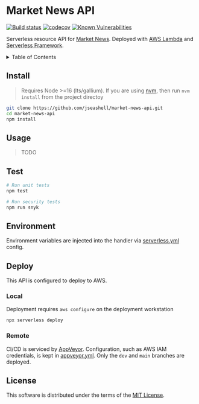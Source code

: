 # Market News API

[![Build status](https://ci.appveyor.com/api/projects/status/k6ywbw2rwdfqp9q4?svg=true)](https://ci.appveyor.com/project/jseashell/market-news-api)
[![codecov](https://codecov.io/gh/jseashell/market-news-api/branch/dev/graph/badge.svg?token=UKLKODOO55)](https://codecov.io/gh/jseashell/market-news-api)
[![Known Vulnerabilities](https://snyk.io/test/github/jseashell/market-news-api/badge.svg)](https://snyk.io/test/github/jseashell/market-news-api/badge.svg)

Serverless resource API for [Market News](https://github.com/jseashell/market-news-client). Deployed with [AWS Lambda](https://aws.amazon.com/lambda/) and [Serverless Framework](https://serverless.com).

<details>
<summary>Table of Contents</summary>

- [Install](#install)
- [Usage](#usage)
- [Test](#test)
- [Environment](#environment)
- [Deploy](#deploy)
- [License](#license)

</details>

## Install

> Requires Node >=16 (lts/gallium). If you are using [nvm](https://github.com/nvm-sh/nvm), then run `nvm install` from the project directoy

```sh
git clone https://github.com/jseashell/market-news-api.git
cd market-news-api
npm install
```

## Usage

> TODO

## Test

```sh
# Run unit tests
npm test

# Run security tests
npm run snyk
```

## Environment

Environment variables are injected into the handler via [serverless.yml](./serverless.yml) config.

## Deploy

This API is configured to deploy to AWS.

### Local

Deployment requires `aws configure` on the deployment workstation

```sh
npx serverless deploy
```

### Remote

CI/CD is serviced by [AppVeyor](https://appveyor.com/). Configuration, such as AWS IAM credentials, is kept in [appveyor.yml](./appveyor.yml). Only the `dev` and `main` branches are deployed.

## License

This software is distributed under the terms of the [MIT License](./LICENSE).
